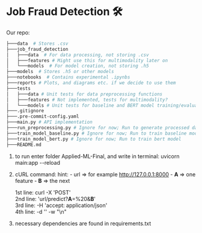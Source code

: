 # Job Fraud Detection 🛠️

Our repo:
```bash
├───data  # Stores .csv
├───job_fraud_detection
│   ├───data  # For data processing, not storing .csv
│   ├───features # Might use this for multimodality later on
│   └───models  # For model creation, not storing .h5
├───models  # Stores .h5 or other models
├───notebooks  # Contains experimental .ipynbs
├───reports # Plots, and diagrams etc. if we decide to use them
├───tests
│   ├───data # Unit tests for data preprocessing functions
│   ├───features # Not implemented, tests for multimodality?
│   └───models # Unit tests for baseline and BERT model training/evaluation
├───.gitignore
├───.pre-commit-config.yaml
├───main.py # API implementation
├───run_preprocessing.py # Ignore for now; Run to generate processed datasets from raw dataset. No need to do this as csv's already in repo
├───train_model_baseline.py # Ignore for now; Run to train baseline model
├───train_model_bert.py # Ignore for now; Run to train bert model
├───README.md
```
1) to run enter folder Applied-ML-Final, and write in terminal: uvicorn main:app --reload
2) cURL command:
    hint:
        - url => for example http://127.0.0.1:8000
        - **A** => one feature
        - **B** => the next

    1st line: curl -X 'POST' \
    2nd line: 'url/predict?**A**=%20&**B**' \
    3rd line: -H 'accept: application/json' \
    4th line: -d '' -w "\n"
3) necessary dependencies are found in requirements.txt